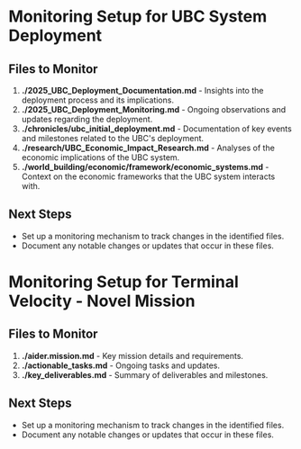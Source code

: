 # Monitoring Setup for UBC System Deployment

## Files to Monitor
1. **./2025_UBC_Deployment_Documentation.md** - Insights into the deployment process and its implications.
2. **./2025_UBC_Deployment_Monitoring.md** - Ongoing observations and updates regarding the deployment.
3. **./chronicles/ubc_initial_deployment.md** - Documentation of key events and milestones related to the UBC's deployment.
4. **./research/UBC_Economic_Impact_Research.md** - Analyses of the economic implications of the UBC system.
5. **./world_building/economic/framework/economic_systems.md** - Context on the economic frameworks that the UBC system interacts with.

## Next Steps
- Set up a monitoring mechanism to track changes in the identified files.
- Document any notable changes or updates that occur in these files.
# Monitoring Setup for Terminal Velocity - Novel Mission

## Files to Monitor
1. **./aider.mission.md** - Key mission details and requirements.
2. **./actionable_tasks.md** - Ongoing tasks and updates.
3. **./key_deliverables.md** - Summary of deliverables and milestones.

## Next Steps
- Set up a monitoring mechanism to track changes in the identified files.
- Document any notable changes or updates that occur in these files.
